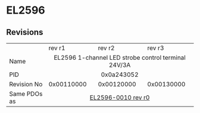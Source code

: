 # EL2596

## Revisions
<table>
<tr>
<td></td>
<td>rev r1</td>
<td>rev r2</td>
<td>rev r3</td>
</tr>
<tr>
<td>Name</td>
<td colspan=3 align="center">EL2596 1-channel LED strobe control terminal 24V/3A</td>
</tr>
<tr>
<td>PID</td>
<td colspan=3 align="center">0x0a243052</td>
</tr>
<tr>
<td>Revision No</td>
<td>0x00110000</td>
<td>0x00120000</td>
<td>0x00130000</td>
</tr>
<tr>
<td>Same PDOs as</td>
<td colspan=3 align="center"><a href="EL2596-0010.md">EL2596-0010 rev r0</a></td>
</tr>
</table>
